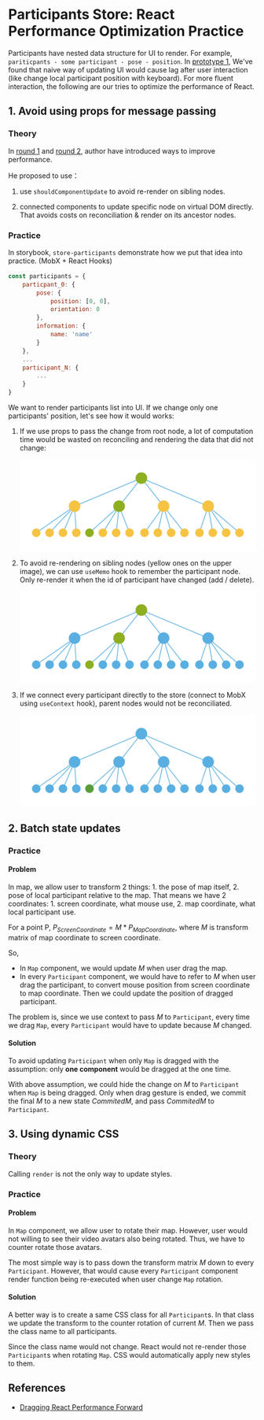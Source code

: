 # Participants Store: React Performance Optimization Practice

Participants have nested data structure for UI to render. For example,  `pariticpants - some participant - pose - position`. In [prototype 1](https://github.com/hasevr/jitsi-party), We've found that naive way of updating UI would cause lag after user interaction (like change local participant position with keyboard). For more fluent interaction, the following are our tries to optimize the performance of React.

## 1. Avoid using props for message passing
### Theory

In [round 1](https://medium.com/@alexandereardon/performance-optimisations-for-react-applications-b453c597b191) and [round 2](https://medium.com/@alexandereardon/performance-optimisations-for-react-applications-round-2-2042e5c9af97), author have introduced ways to improve performance.

He proposed to use：

1. use `shouldComponentUpdate` to avoid re-render on sibling nodes.

2. connected components to update specific node on virtual DOM directly. That avoids costs on reconciliation & render on its ancestor nodes.

### Practice

In storybook, `store-participants` demonstrate how we put that idea into practice. (MobX + React Hooks)

```js
const participants = {
    particpant_0: {
        pose: {
            position: [0, 0],
            orientation: 0
        },
        information: {
            name: 'name'
        }
    },
    ...
    participant_N: {
        ...
    }
}
```

We want to render participants list into UI. If we change only one participants' position, let's see how it would works:

1. If we use props to pass the change from root node, a lot of computation time would be wasted on reconciling and rendering the data that did not change:

   ![Render Performance 3](./imgs/RenderPerformance3.png)

2. To avoid re-rendering on sibling nodes (yellow ones on the upper image), we can use `useMemo` hook to remember the participant node. Only re-render it  when the id of participant have changed (add / delete).

   ![render performance](./imgs/RenderPerformance2.png)

3. If we connect every participant directly to the store (connect to MobX using `useContext` hook), parent nodes would not be reconciliated.

   ![render performance 1](./imgs/RenderPerformance1.png)

## 2. Batch state updates

### Practice

#### Problem

In map, we allow user to transform 2 things: 1. the pose of map itself, 2. pose of local participant relative to the map.  That means we have 2 coordinates: 1. screen coordinate, what mouse use, 2. map coordinate, what local participant use.

For a point P, $P_{ScreenCoordinate} = M * P_{MapCoordinate}$, where $M$ is transform matrix of map coordinate to screen coordinate.

So, 

- In `Map` component, we would update $M$ when user drag the map. 
- In every `Participant` component, we would have to refer to $M$ when user drag the participant, to convert mouse position from screen coordinate to map coordinate. Then we could update the position of dragged participant.

The problem is, since we use context to pass $M$ to `Participant`, every time we drag `Map`, every `Participant` would have to update because $M$ changed.

#### Solution

To avoid updating `Participant` when only `Map` is dragged with the assumption: only **one component** would be dragged at the one time.

With above assumption, we could hide the change on $M$ to `Participant` when `Map` is being dragged. Only when drag gesture is ended, we commit the final $M$ to a new state $CommitedM$, and pass $CommitedM$ to `Participant`.

## 3. Using dynamic CSS

### Theory

Calling `render` is not the only way to update styles. 

### Practice

#### Problem

In `Map` component, we allow user to rotate their map. However, user would not willing to see their video avatars also being rotated. Thus, we have to counter rotate those avatars.

The most simple way is to pass down the transform matrix $M$ down to every `Participant`. However, that would cause every `Participant` component render function being re-executed when user change `Map` rotation.

#### Solution

A better way is to create a same CSS class for all `Participant`s. In that class we update the transform to the counter rotation of current $M$. Then we pass the class name to all participants.

Since the class name would not change. React would not re-render those `Participant`s when rotating `Map`. CSS would automatically apply new styles to them.

## References

- [Dragging React Performance Forward](https://medium.com/@alexandereardon/dragging-react-performance-forward-688b30d40a33)

### 

